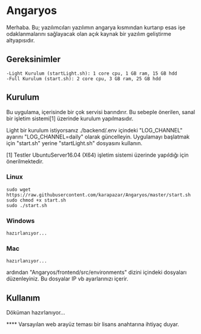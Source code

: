# Angaryos

Merhaba. Bu; yazılımcıları yazılımın angarya kısmından kurtarıp esas işe odaklanmalarını sağlayacak olan açık kaynak bir yazılım geliştirme altyapısıdır. 

## Gereksinimler
    -Light Kurulum (startLight.sh): 1 core cpu, 1 GB ram, 15 GB hdd 
    -Full Kurulum (start.sh): 2 core cpu, 3 GB ram, 25 GB hdd

## Kurulum

Bu uygulama, içerisinde bir çok servisi barındırır. Bu sebeple önerilen, sanal bir işletim sistemi[1] üzerinde kurulum yapılmasıdır. 

Light bir kurulum istiyorsanız ./backend/.env içindeki "LOG_CHANNEL" ayarını "LOG_CHANNEL=daily" olarak güncelleyin. Uygulamayı başlatmak için "start.sh" yerine "startLight.sh" dosyasını kullanın.

[1] Testler UbuntuServer16.04 (X64) işletim sistemi üzerinde yapıldığı için önerilmektedir.

### Linux
```
sudo wget https://raw.githubusercontent.com/karapazar/Angaryos/master/start.sh
sudo chmod +x start.sh
sudo ./start.sh
```

### Windows
```
hazırlanıyor...
```

### Mac
```
hazırlanıyor...
```

ardından  "Angaryos/frontend/src/environments" dizini içindeki dosyaları düzenleyiniz. Bu dosyalar IP vb ayarlarınızı içerir.

## Kullanım 

Döküman hazırlanıyor...


**** Varsayılan web arayüz teması bir lisans anahtarına ihtiyaç duyar.
